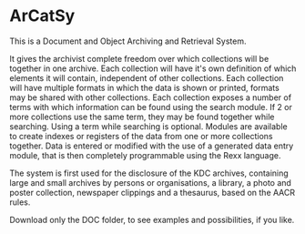 # ArCatSy
This is a Document and Object Archiving and Retrieval System.

It gives the archivist complete freedom over which collections will be together in one archive. 
Each collection will have it's own definition of which elements it will contain, independent of other collections.
Each collection will have multiple formats in which the data is shown or printed, formats may be shared with other collections.
Each collection exposes a number of terms with which information can be found using the search module. If 2 or more collections
use the same term, they may be found together while searching. Using a term while searching is optional.
Modules are available to create indexes or registers of the data from one or more collections together.
Data is entered or modified with the use of a generated data entry module, that is then completely programmable using the Rexx language.

The system is first used for the disclosure of the KDC archives, containing large and small archives by persons or organisations, 
a library, a photo and poster collection, newspaper clippings and a thesaurus, based on the AACR rules.

Download only the DOC folder, to see examples and possibilities, if you like.


